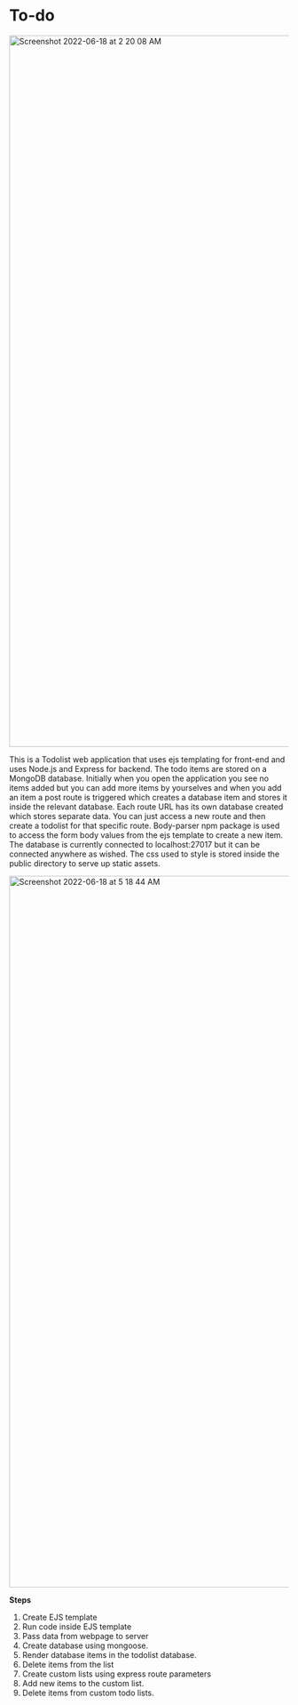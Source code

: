 # To-do

<img width="1280" alt="Screenshot 2022-06-18 at 2 20 08 AM" src="https://user-images.githubusercontent.com/107430204/174399392-6cd5627c-cd23-4b87-b2af-c7cd31154118.png">




This is a Todolist web application that uses ejs templating for front-end and uses Node.js and Express for backend. The todo items are stored on a MongoDB database. Initially when you open the application you see no items added but you can add more items by yourselves and when you add an item a post route is triggered which creates a database item and stores it inside the relevant database. Each route URL has its own database created which stores separate data. You can just access a new route and then create a todolist for that specific route.
Body-parser npm package is used to access the form body values from the ejs template to create a new item.
The database is currently connected to localhost:27017 but it can be connected anywhere as wished. The css used to style is stored inside the public directory to serve up static assets.




<img width="1280" alt="Screenshot 2022-06-18 at 5 18 44 AM" src="https://user-images.githubusercontent.com/107430204/174413368-11044702-f3e8-4adb-b1c1-cfe18be6c39e.png">

**Steps**

1. Create EJS template
2. Run code inside EJS template
3. Pass data from webpage to server
4. Create database using mongoose.
5. Render database items in the todolist database.
6. Delete items from the list
7. Create custom lists using express route parameters
8. Add new items to the custom list.
9. Delete items from custom todo lists.
